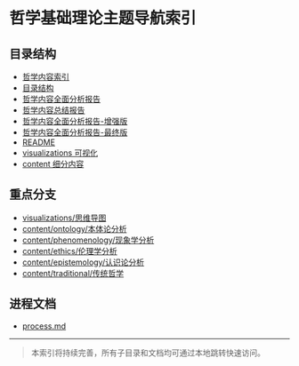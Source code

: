 ﻿# 哲学基础理论主题导航索引

## 目录结构

- [哲学内容索引](Philosophy/哲学内容索引.md)
- [目录结构](Philosophy/目录结构.md)
- [哲学内容全面分析报告](Philosophy/哲学内容全面分析报告.md)
- [哲学内容总结报告](Philosophy/哲学内容总结报告.md)
- [哲学内容全面分析报告-增强版](Philosophy/哲学内容全面分析报告-增强版.md)
- [哲学内容全面分析报告-最终版](Philosophy/哲学内容全面分析报告-最终版.md)
- [README](Philosophy/README.md)
- [visualizations 可视化](Philosophy/visualizations/README.md)
- [content 细分内容](Philosophy/content/README.md)

## 重点分支

- [visualizations/思维导图](Philosophy/content/visualizations/哲学概念思维导图-增强版.md)
- [content/ontology/本体论分析](Philosophy/content/ontology/README.md)
- [content/phenomenology/现象学分析](Philosophy/content/phenomenology/README.md)
- [content/ethics/伦理学分析](Philosophy/content/ethics/README.md)
- [content/epistemology/认识论分析](Philosophy/content/epistemology/README.md)
- [content/traditional/传统哲学](Philosophy/content/traditional/README.md)

## 进程文档

- [process.md](process.md)

---

> 本索引将持续完善，所有子目录和文档均可通过本地跳转快速访问。
